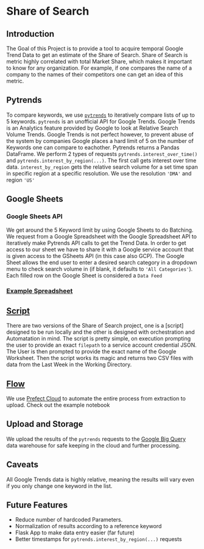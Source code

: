 # Share of Search

## Introduction
The Goal of this Project is to provide a tool to acquire temporal Google Trend Data to get an estimate of the Share of Search. 
Share of Search is metric highly correlated with total Market Share, which makes it important to know for any organization. 
For example, if one compares the name of a company to the names of their competitors one can get an idea of this metric. 

## Pytrends

To compare keywords, we use [`pytrends`][1] to iteratively compare lists of up to 5 keywords. `pytrends` is an unofficial API for Google Trends.
Google Trends is an Analytics feature provided by Google to look at Relative Search Volume Trends. Google Trends is not perfect however, to prevent abuse of the system by companies
Google places a hard limit of 5 on the number of Keywords one can compare to eachother. Pytrends returns a Pandas DataFrame. We perform 2 types of requests `pytrends.interest_over_time()` and `pytrends.interest_by_region(...)`. The first call gets interest over time data. `interest_by_region` gets the relative search volume for a set time span in specific region at a specific resolution. We use the resolution `'DMA'` and region `'US'`

## Google Sheets
### Google Sheets API
We get around the 5 Keyword limit by using Google Sheets to do Batching. We request from a Google Spreadsheet with the Google Spreadsheet API to iteratively make Pytrends API calls to get the Trend Data. In order to get access to our sheet we have to share it with a Google service account that is given access to the GSheets API (in this case also GCP). The Google Sheet allows the end user to enter a desired search category in a dropdown menu to check search volume in (if blank, it defaults to `'All Categories'`). Each filled row on the Google Sheet is considered a `Data Feed`

### [Example Spreadsheet](https://docs.google.com/spreadsheets/d/1j0TPffBKwwTioU5e8NGYlQ9Ui1aFmBArozujGx7Ywts/edit?usp=sharing)


## [Script](./share_of_search_script.py)

There are two versions of the Share of Search project, one is a [script] designed to be run locally and the other is designed with orchestration and Automatation in mind. The script is pretty simple, on execution prompting the user to provide an exact `filepath` to a service account credential JSON. The User is then prompted to provide the exact name of the Google Worksheet. Then the script works its magic and returns two CSV files with data from the Last Week in the Working Directory.

## [Flow](./Share%20of%20Search)

We use [Prefect Cloud][3] to automate the entire process from extraction to upload. Check out the example notebook 

## Upload and Storage

We upload the results of the `pytrends` requests to the [Google Big Query][2] data warehouse for safe keeping in the cloud and further processing.

<!-- ## Tableau Visualisation

The included Tableau notebook provides an interactive map to visualize the Data accross the Regions within the United States. The user can select the desired `Data Feed`, and the coresponding data will be filtered for the visualization. We also provide a scrollable pane of stacked bar charts where each bar corresponds to a particular DMA and each section of the bar represents a keywords. Tableau allows us to show the Top keyword per `Data Feed`.-->

## Caveats

All Google Trends data is highly relative, meaning the results will vary even if you only change one keyword in the list. 

## Future Features

- Reduce number of hardcoded Parameters.
- Normalization of results according to a reference keyword
- Flask App to make data entry easier (far future)
- Better timestamps for `pytrends.interest_by_region(...)` requests


[1]:<https://github.com/GeneralMills/pytrends> "Pytrends Github"
[2]:<https://cloud.google.com/bigquery> "Google Big Query Website" 
[3]:<https://www.prefect.io/cloud> "Prefect Website"
